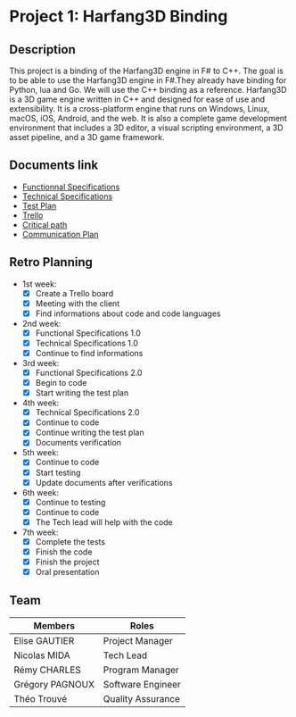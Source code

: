 # Project 1: Harfang3D Binding

## Description

This project is a binding of the Harfang3D engine in F# to C++. The goal is to be able to use the Harfang3D engine in F#.They already have binding for Python, lua and Go. We will use the C++ binding as a reference.
Harfang3D is a 3D game engine written in C++ and designed for ease of use and extensibility. It is a cross-platform engine that runs on Windows, Linux, macOS, iOS, Android, and the web. It is also a complete game development environment that includes a 3D editor, a visual scripting environment, a 3D asset pipeline, and a 3D game framework.

## Documents link

- [Functionnal Specifications](https://github.com/algosup/2022-2023-project-3-harfang3d-binding-Project-1-group/blob/main/Documents%20Specifications/Functional_Specifications.md)
- [Technical Specifications](https://github.com/algosup/2022-2023-project-3-harfang3d-binding-Project-1-group/blob/main/Documents%20Specifications/Technical_Specifications.md)
- [Test Plan](https://github.com/algosup/2022-2023-project-3-harfang3d-binding-Project-1-group/blob/main/Test%20Plan/Test_Plan.md)
- [Trello](https://trello.com/b/B7eB7vfa/f)
- [Critical path](https://docs.google.com/spreadsheets/d/1-eyEVEzbi4qBWEOihAW8XaaJ1I3Qaec012iNzrCPg6c/edit#gid=1115838130)
- [Communication Plan](https://github.com/algosup/2022-2023-project-3-harfang3d-binding-Project-1-group/blob/main/Documents%20Specifications/Communication_Plan.md)

## Retro Planning

- 1st week:
	- [x] Create a Trello board
	- [x] Meeting with the client
	- [x] Find informations about code and code languages

- 2nd week:
	- [x] Functional Specifications 1.0
	- [x] Technical Specifications 1.0
	- [x] Continue to find informations

- 3rd week:
	- [x] Functional Specifications 2.0
	- [x] Begin to code
	- [x] Start writing the test plan
	
- 4th week:
	- [x] Technical Specifications 2.0
	- [x] Continue to code
	- [x] Continue writing the test plan
	- [x] Documents verification

- 5th week:
	- [x] Continue to code
	- [x] Start testing
	- [x] Update documents after verifications

- 6th week:
	- [x] Continue to testing
	- [x] Continue to code
	- [x] The Tech lead will help with the code

- 7th week:
	- [x] Complete the tests
	- [x] Finish the code
	- [x] Finish the project
	- [x] Oral presentation

## Team


| Members         | Roles             |
| --------------- | ----------------- |
| Elise GAUTIER   | Project Manager   |
| Nicolas MIDA    | Tech Lead         |
| Rémy CHARLES    | Program Manager   |
| Grégory PAGNOUX | Software Engineer |
| Théo Trouvé     | Quality Assurance |